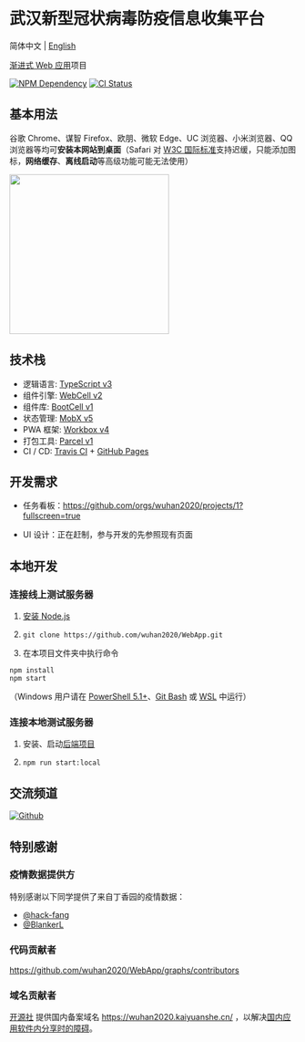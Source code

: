 # 武汉新型冠状病毒防疫信息收集平台

简体中文 | [English](./README_EN.md)

[渐进式 Web 应用][1]项目

[![NPM Dependency](https://david-dm.org/wuhan2020/WebApp.svg)][2]
[![CI Status](https://github.com/wuhan2020/WebApp/workflows/PWA%20CI/CD/badge.svg)][3]

## 基本用法

谷歌 Chrome、谋智 Firefox、欧朋、微软 Edge、UC 浏览器、小米浏览器、QQ 浏览器等均可**安装本网站到桌面**（Safari 对 [W3C 国际标准][4]支持迟缓，只能添加图标，**网络缓存**、**离线启动**等高级功能可能无法使用）

<img width='280' src='source/image/WuHan2020-PWA.jpg' />

## 技术栈

-   逻辑语言: [TypeScript v3][5]
-   组件引擎: [WebCell v2][6]
-   组件库: [BootCell v1][7]
-   状态管理: [MobX v5][8]
-   PWA 框架: [Workbox v4][9]
-   打包工具: [Parcel v1][10]
-   CI / CD: [Travis CI][11] + [GitHub Pages][12]

## 开发需求

-   任务看板：https://github.com/orgs/wuhan2020/projects/1?fullscreen=true

-   UI 设计：正在赶制，参与开发的先参照现有页面

## 本地开发

### 连接线上测试服务器

1. [安装 Node.js](https://nodejs.org/en/download/package-manager/)

2. `git clone https://github.com/wuhan2020/WebApp.git`

3. 在本项目文件夹中执行命令

```shell
npm install
npm start
```

（Windows 用户请在 [PowerShell 5.1+][13]、[Git Bash][14] 或 [WSL][15] 中运行）

### 连接本地测试服务器

1. 安装、启动[后端项目](https://github.com/wuhan2020/rest-api)

2. `npm run start:local`

## 交流频道

[![Github](https://img.shields.io/badge/Slack%20Channel-%23team--frontend-green.svg?style=flat-square&colorB=blue)](https://app.slack.com/client/TT5U1VCPQ/CT93L48H5)

## 特别感谢

### 疫情数据提供方

特别感谢以下同学提供了来自丁香园的疫情数据：

-   [@hack-fang](https://github.com/hack-fang/nCov/blob/master/API.md)
-   [@BlankerL](https://github.com/BlankerL/DXY-2019-nCoV-Crawler)

### 代码贡献者

https://github.com/wuhan2020/WebApp/graphs/contributors

### 域名贡献者

[开源社][16] 提供国内备案域名 https://wuhan2020.kaiyuanshe.cn/ ，以解决[国内应用软件内分享时的障碍][17]。

[1]: https://developers.google.cn/web/progressive-web-apps
[2]: https://david-dm.org/wuhan2020/WebApp
[3]: https://github.com/wuhan2020/WebApp/actions
[4]: https://www.w3.org/
[5]: https://typescriptlang.org
[6]: https://web-cell.dev/
[7]: https://web-cell.dev/BootCell/
[8]: https://mobx.js.org
[9]: https://developers.google.com/web/tools/workbox
[10]: https://parceljs.org
[11]: https://travis-ci.com/
[12]: https://pages.github.com/
[13]: https://docs.microsoft.com/zh-cn/powershell/scripting/learn/using-familiar-command-names?view=powershell-5.1
[14]: https://gitforwindows.org/#bash
[15]: https://docs.microsoft.com/en-us/windows/wsl/install-win10
[16]: https://kaiyuanshe.cn/
[17]: https://github.com/wuhan2020/WebApp/issues/21
